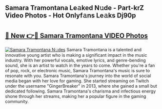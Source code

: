 ## Samara Tramontana Le𝚊ked N𝚞de - Part-krZ Video Photos - Hot Onlyf𝚊ns Le𝚊ks Dj90p

# <h2><a href="http://ab33562.deff.icu/?id=Samara+Tramontana">🔗 New 👉🔴 Samara Tramontana VIDEO Photos</a></h2>

[![Samara Tramontana N𝚞des](https://i.imgur.com/rIISA9y.gif)](http://ab33562.deff.icu/?id=Samara+Tramontana)
Samara Tramontana is a talented and innovative young artist who is making a significant impact in the music industry. With her powerful vocals, emotive lyrics, and genre-bending sound, she is an artist to watch in the years to come. Whether you're a fan of pop, rock, or electronic music, Samara Tramontana's music is sure to resonate with you. Samara Tramontana's journey into the world of social media began with her love for gaming. She started streaming on Twitch under the username "GingerBreaker" in 2013, where she gained a small but dedicated following. Samara Tramontana's charisma and infectious energy shone through her streams, making her a popular figure in the gaming community.
